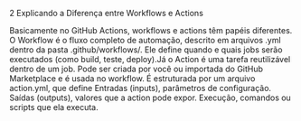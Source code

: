 2 Explicando a Diferença entre Workflows e Actions

Basicamente no GitHub Actions, workflows e actions têm papéis diferentes. O Workflow é o fluxo completo de automação, descrito em arquivos .yml dentro da pasta .github/workflows/. Ele define quando e quais jobs serão executados (como build, teste, deploy).Já o Action é uma tarefa reutilizável dentro de um job. Pode ser criada por você ou importada do GitHub Marketplace e é usada no workflow. É estruturada por um arquivo action.yml, que define Entradas (inputs), parâmetros de configuração.
Saídas (outputs), valores que a action pode expor. Execução, comandos ou scripts que ela executa.
